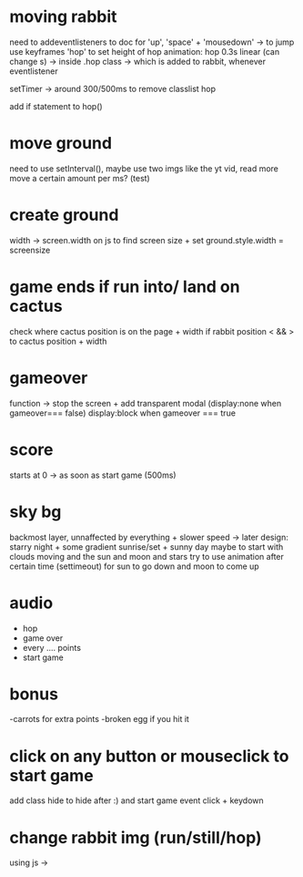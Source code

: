 # moving rabbit
need to addeventlisteners to doc for 'up', 'space' + 'mousedown' -> to jump
use keyframes 'hop' to set height of hop
animation: hop 0.3s linear (can change s) -> inside .hop class -> which is added to rabbit, whenever
eventlistener

setTimer -> around 300/500ms to remove classlist hop

add if statement to hop() 



# move ground
need to use setInterval(), maybe use two imgs like the yt vid, read more
move a certain amount per ms? (test)

# create ground
width -> screen.width on js to find screen size + set
ground.style.width = screensize  


# game ends if run into/ land on cactus
check where cactus position is on the page + width
if rabbit position <  && > to cactus position + width

# gameover 
function -> stop the screen + add transparent modal (display:none when gameover=== false)
display:block when gameover === true

# score
starts at 0 -> as soon as start game (500ms)


# sky bg
backmost layer, unnaffected by everything + slower speed 
-> later design: starry night + some gradient sunrise/set + sunny day
maybe to start with clouds moving and the sun and moon and stars
try to use animation after certain time (settimeout) for sun to go down and moon to come up 

# audio
- hop
- game over
- every .... points 
- start game


# bonus
-carrots for extra points
-broken egg if you hit it

# click on any button or mouseclick to start game
add class hide to hide after :)
and start game
event click + keydown

# change rabbit img (run/still/hop)
using js -> 